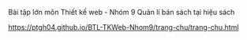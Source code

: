 Bài tập lớn môn Thiết kế web - Nhóm 9
Quản lí bán sách tại hiệu sách

https://ptgh04.github.io/BTL-TKWeb-Nhom9/trang-chu/trang-chu.html
